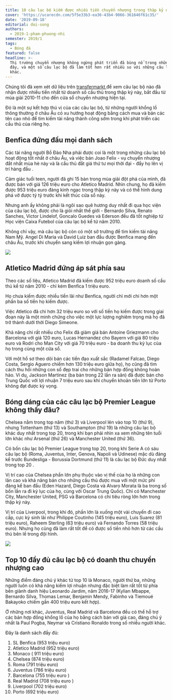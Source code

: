 ```yaml
---
title: 10 câu lạc bộ kiếm được nhiều tiền chuyển nhượng trong thập kỷ này
cover: 'https://ucarecdn.com/5f5e33b3-ea36-43b4-9866-361646f61c35/'
date: '2019-09-18'
editorial: doi-song
authors:
  - 2019-1-pham-phuong-nhi
semester: 2019/1
tags:
  - Bóng đá
featured: false
headline: >-
  Thị trường chuyển nhượng không ngừng phát triển đã bùng nổ trong những năm gần
  đây, và một số câu lạc bộ đã làm tốt hơn rất nhiều so với những câu lạc bộ
  khác.
---
```

Chúng tôi đã xem xét dữ liệu trên [transfermarkt ](https://www.transfermarkt.co.uk/transfers/einnahmenausgaben/statistik/plus/0?ids=e&sa=&saison_id=2010&saison_id_bis=2019&land_id=&nat=&pos=&altersklasse=&w_s=&leihe=&intern=0)để xem câu lạc bộ nào đã nhận được nhiều tiền nhất từ ​​doanh số cầu thủ trong thập kỷ này, bắt đầu từ mùa giải 2010-11 cho đến cửa sổ chuyển nhượng hiện tại.

Đó là một sự kết hợp thú vị của các câu lạc bộ, từ những người khổng lồ thông thường ở châu Âu có xu hướng hoạt động bằng cách mua và bán các tên cao nhỏ để tìm kiếm tài năng thành công sớm trong khi phát triển các cầu thủ của riêng họ.

## Benfica đứng đầu mọi danh sách

Các tài năng người Bồ Đào Nha phải được coi là một trong những câu lạc bộ hoạt động tốt nhất ở châu Âu, và việc bán Joao Felix - vụ chuyển nhượng đắt nhất mùa hè này và là cầu thủ đắt giá thứ tư mọi thời đại - đẩy họ lên vị trí hàng đầu .

Cảm giác tuổi teen, người đã ghi 15 bàn trong mùa giải đột phá của mình, đã được bán với giá 126 triệu euro cho Atletico Madrid. Nhìn chung, họ đã kiếm được 953 triệu euro đáng kinh ngạc trong thập kỷ này và có thể hình dung phá vỡ được tỷ tỷ trước khi kết thúc cửa sổ này.

Nhưng anh ấy không phải là ngôi sao quê hương duy nhất đi qua học viện của câu lạc bộ, được cho là giỏi nhất thế giới - Bernardo Silva, Renato Sanches, Victor Lindelof, Goncalo Guedes và Ederson đều đã tốt nghiệp từ Học viện Caixa Futebol của câu lạc bộ kể từ năm 2010.

Không chỉ vậy, mà câu lạc bộ còn có một sở trường để tìm kiếm tài năng Nam Mỹ. Angel Di Maria và David Luiz ban đầu được Benfica mang đến châu Âu, trước khi chuyển sang kiếm lợi nhuận gọn gàng.

![](https://ucarecdn.com/1189a63d-59e8-418c-9801-2d42ae2733a2/)

## Atletico Madrid đứng áp sát phía sau

Theo các số liệu, Atletico Madrid đã kiếm được 952 triệu euro doanh số cầu thủ kể từ năm 2010 - chỉ kém Benfica 1 triệu euro.

Họ chưa kiếm được nhiều tiền lãi như Benfica, người chỉ mới chi hơn một phần ba số tiền họ kiếm được.

Việc Atletico đã chi hơn 32 triệu euro so với số tiền họ kiếm được trong giai đoạn này là một minh chứng cho việc một lực lượng nghiêm trọng mà họ đã trở thành dưới thời Diego Simeone.

Khả năng chi rất nhiều cho Felix đã giảm giá bán Antoine Griezmann cho Barcelona với giá 120 euro, Lucas Hernandez cho Bayern với giá 80 triệu euro và Rodri cho Man City với giá 70 triệu euro - ba doanh thu kỷ lục của họ trong cùng một cửa sổ.

Với một hồ sơ theo dõi bán các tiền đạo xuất sắc (Radamel Falcao, Diego Costa, Sergio Aguero chiếm hơn 130 triệu euro giữa họ), họ cũng đã tìm cách thu hồi những con số đẹp trai cho những bản hợp đồng không hoàn hảo. Ví dụ, Jackson Martinez (ba bàn trong 22 lần ra sân) đã được bán cho Trung Quốc với lợi nhuận 7 triệu euro sau khi chuyển khoản tiền lớn từ Porto không đạt được kỳ vọng.

## Bóng dáng của các câu lạc bộ Premier League không thấy đâu?

Chelsea nằm trong top năm (thứ 3) và Liverpool lẻn vào top 10 (thứ 9), nhưng Tottenham (thứ 13) và Southampton (thứ 19) là những câu lạc bộ khác duy nhất trong top 20, trong khi bạn phải nhìn xa xem những tên tuổi lớn khác như Arsenal (thứ 26) và Manchester United (thứ 36).

Có bốn câu lạc bộ Premier League trong top 20, trong khi Serie A có sáu câu lạc bộ (Roma, Juventus, Inter, Genova, Napoli và Udinese) mặc dù đáng kể trước Bundesliga - Borussia Dortmund (thứ 11) là câu lạc bộ Đức duy nhất trong top 20 .

Vị trí cao của Chelsea phần lớn phụ thuộc vào vị thế của họ là những con lăn cao và khả năng bán cho những cầu thủ được mua với một mức phí đáng kể ban đầu (Eden Hazard, Diego Costa và Alvaro Morata là ba trong số bốn lần ra đi kỷ lục của họ, cùng với Oscar Trung Quốc). Chỉ có Manchester City, Manchester United, PSG và Barcelona có chi tiêu ròng lớn hơn trong thập kỷ này.

Vị trí của Liverpool, trong khi đó, phần lớn là xuống một vài chuyến đi cao cấp, cực kỳ sinh lãi như Philippe Coutinho (145 triệu euro), Luis Suarez (81 triệu euro), Raheem Sterling (63 triệu euro) và Fernando Torres (58 triệu euro). Nhưng họ cũng đã làm rất tốt để có được số tiền nhỏ hơn từ các cầu thủ bên lề trong đội hình.

![](https://ucarecdn.com/19dfc521-5497-4d85-a06e-4f8067fb9237/)

## Top 10 đầy đủ câu lạc bộ có doanh thu chuyển nhượng cao

Những điểm đáng chú ý khác từ top 10 là Monaco, người thứ ba, những người luôn có khả năng kiếm lợi nhuận nhưng đặc biệt làm rất tốt từ phía bên giành danh hiệu Leonardo Jardim, năm 2016-17 (Kylian Mbappe, Bernardo Silva, Thomas Lemar, Benjamin Mendy, Fabinho và Tiemoué Bakayoko chiếm gần 400 triệu euro kết hợp).

Ở những nơi khác, Juventus, Real Madrid và Barcelona đều có thể hỗ trợ các bản hợp đồng khổng lồ của họ bằng cách bán với giá cao, đáng chú ý nhất là Paul Pogba, Neymar và Cristiano Ronaldo trong số nhiều người khác.

Đây là danh sách đầy đủ:

1. SL Benfica (953 triệu euro)
2. Atletico Madrid (952 triệu euro)
3. Monaco ( 911 triệu euro)
4. Chelsea (874 triệu euro)
5. Roma (791 triệu euro)
6. Juventus (786 triệu euro)
7. Barcelona (755 triệu euro )
8. Real Madrid (708 triệu euro )
9. Liverpool (702 triệu euro)
10. Porto (692 triệu euro)

